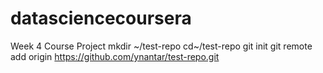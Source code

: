 # datasciencecoursera
Week 4 Course Project
mkdir ~/test-repo
cd~/test-repo
git init
git remote add origin https://github.com/ynantar/test-repo.git
